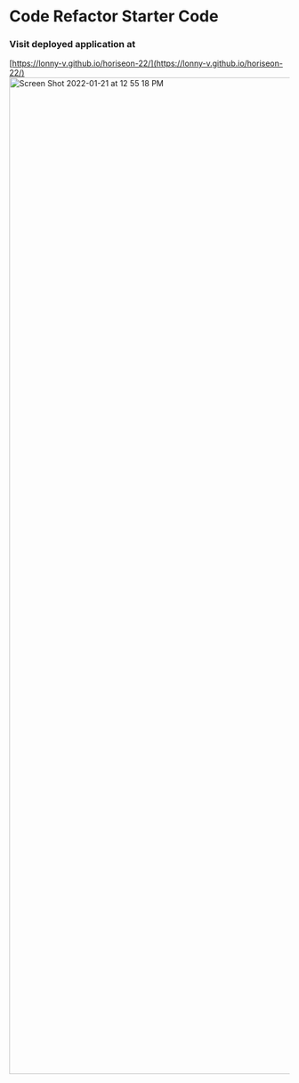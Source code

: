 # Code Refactor Starter Code

### Visit deployed application at
[https://lonny-v.github.io/horiseon-22/](https://lonny-v.github.io/horiseon-22/)
<img width="1792" alt="Screen Shot 2022-01-21 at 12 55 18 PM" src="https://user-images.githubusercontent.com/86137077/150592326-4f21a17b-d0f8-4c7c-861f-029846b22ae2.png">
